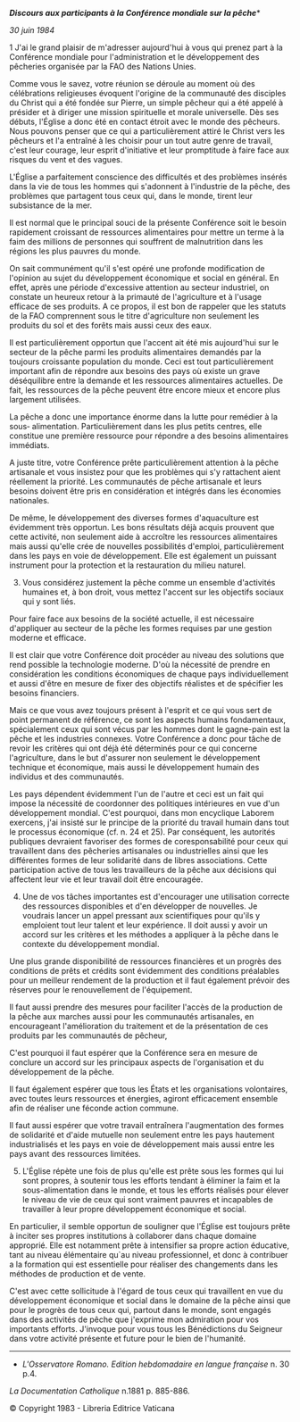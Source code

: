 ***Discours aux participants à la Conférence mondiale sur la pêche****

*30 juin 1984*

1 J'ai le grand plaisir de m'adresser aujourd'hui à vous qui prenez part à la Conférence mondiale pour l'administration et le développement des pêcheries organisée par la FAO des Nations Unies.

Comme vous le savez, votre réunion se déroule au moment où des célébrations religieuses évoquent l'origine de la communauté des disciples du Christ qui a été fondée sur Pierre, un simple pêcheur qui a été appelé à présider et à diriger une mission spirituelle et morale universelle. Dès ses débuts, l'Église a donc été en contact étroit avec le monde des pêcheurs. Nous pouvons penser que ce qui a particulièrement attiré le Christ vers les pêcheurs et l'a entraîné à les choisir pour un tout autre genre de travail, c'est leur courage, leur esprit d'initiative et leur promptitude à faire face aux risques du vent et des vagues.

L'Église a parfaitement conscience des difficultés et des problèmes insérés dans la vie de tous les hommes qui s'adonnent à l'industrie de la pêche, des problèmes que partagent tous ceux qui, dans le monde, tirent leur subsistance de la mer.

Il est normal que le principal souci de la présente Conférence soit le besoin rapide­ment croissant de ressources alimentaires pour mettre un terme à la faim des mil­lions de personnes qui souffrent de malnutrition dans les régions les plus pauvres du monde.

On sait communément qu'il s'est opéré une profonde modification de l'opinion au sujet du développement économique et social en général. En effet, après une période d'excessive attention au secteur industriel, on constate un heureux retour à la primauté de l'agriculture et à l'usage efficace de ses produits. A ce propos, il est bon de rappeler que les statuts de la FAO comprennent sous le titre d'agriculture non seulement les produits du sol et des forêts mais aussi ceux des eaux.

Il est particulièrement opportun que l'accent ait été mis aujourd'hui sur le secteur de la pêche parmi les produits alimentaires demandés par la toujours croissante population du monde. Ceci est tout particulièrement important afin de répondre aux besoins des pays où existe un grave déséquilibre entre la demande et les ressources alimentaires actuelles. De fait, les ressources de la pêche peuvent être encore mieux et encore plus largement utilisées.

La pêche a donc une importance énorme dans la lutte pour remédier à la sous‑ alimentation. Particulièrement dans les plus petits centres, elle constitue une première ressource pour répondre a des besoins alimentaires immédiats.

A juste titre, votre Conférence prête particulièrement attention à la pêche artisanale et vous insistez pour que les problèmes qui s'y rattachent aient réellement la priori­té. Les communautés de pêche artisanale et leurs besoins doivent être pris en considération et intégrés dans les économies nationales.

De même, le développement des diverses formes d'aquaculture est évidemment très opportun. Les bons résultats déjà acquis prouvent que cette activité, non seulement aide à accroître les ressources alimentaires mais aussi qu'elle crée de nouvelles possibilités d'emploi, particulièrement dans les pays en voie de dévelop­pement. Elle est également un puissant instrument pour la protection et la restau­ration du milieu naturel.

3. Vous considérez justement la pêche comme un ensemble d'activités humaines et, à bon droit, vous mettez l'accent sur les objectifs sociaux qui y sont liés.

Pour faire face aux besoins de la société actuelle, il est nécessaire d'appliquer au secteur de la pêche les formes requises par une gestion moderne et efficace.

Il est clair que votre Conférence doit procéder au niveau des solutions que rend possible la technologie moderne. D'où la nécessité de prendre en considération les conditions économiques de chaque pays individuellement et aussi d'être en mesure de fixer des objectifs réalistes et de spécifier les besoins financiers.

Mais ce que vous avez toujours présent à l'esprit et ce qui vous sert de point permanent de référence, ce sont les aspects humains fondamentaux, spécialement ceux qui sont vécus par les hommes dont le gagne-pain est la pêche et les indus­tries connexes. Votre Conférence a donc pour tâche de revoir les critères qui ont déjà été déterminés pour ce qui concerne l'agriculture, dans le but d'assurer non seulement le développement technique et économique, mais aussi le développement humain des individus et des communautés.

Les pays dépendent évidemment l'un de l'autre et ceci est un fait qui impose la nécessité de coordonner des politiques intérieures en vue d'un développement mondial. C'est pourquoi, dans mon encyclique Laborem exercens, j'ai insisté sur le principe de la priorité du travail humain dans tout le processus économique (cf. n. 24 et 25). Par conséquent, les autorités publiques devraient favoriser des formes de coresponsabilité pour ceux qui travaillent dans des pêcheries artisanales ou in­dustrielles ainsi que les différentes formes de leur solidarité dans de libres associa­tions. Cette participation active de tous les travailleurs de la pêche aux décisions qui affectent leur vie et leur travail doit être encouragée.

4. Une de vos tâches importantes est d'encourager une utilisation correcte des ressources disponibles et d'en développer de nouvelles. Je voudrais lancer un appel pressant aux scientifiques pour qu'ils y emploient tout leur talent et leur expérien­ce. Il doit aussi y avoir un accord sur les critères et les méthodes a appliquer à la pêche dans le contexte du développement mondial.

Une plus grande disponibilité de ressources financières et un progrès des condi­tions de prêts et crédits sont évidemment des conditions préalables pour un meil­leur rendement de la production et il faut également prévoir des réserves pour le renouvellement de l'équipement.

Il faut aussi prendre des mesures pour faciliter l'accès de la production de la pêche aux marches aussi pour les communautés artisanales, en encourageant l'améliora­tion du traitement et de la présentation de ces produits par les communautés de pêcheur,

C'est pourquoi il faut espérer que la Conférence sera en mesure de conclure un accord sur les principaux aspects de l'organisation et du développement de la pêche.

Il faut également espérer que tous les États et les organisations volontaires, avec toutes leurs ressources et énergies, agiront efficacement ensemble afin de réaliser une féconde action commune.

Il faut aussi espérer que votre travail entraînera l'augmentation des formes de solidarité et d'aide mutuelle non seulement entre les pays hautement industrialisés et les pays en voie de développement mais aussi entre les pays avant des ressources limitées.

5. L'Église répète une fois de plus qu'elle est prête sous les formes qui lui sont propres, à soutenir tous les efforts tendant à éliminer la faim et la sous-alimenta­tion dans le monde, et tous les efforts réalisés pour élever le niveau de vie de ceux qui sont vraiment pauvres et incapables de travailler à leur propre développement économique et social.

En particulier, il semble opportun de souligner que l'Église est toujours prête à inciter ses propres institutions à collaborer dans chaque domaine approprié. Elle est notamment prête à intensifier sa propre action éducative, tant au niveau élémentaire qu`au niveau professionnel, et donc à contribuer a la formation qui est essentielle pour réaliser des changements dans les méthodes de production et de vente.

C'est avec cette sollicitude à l'égard de tous ceux qui travaillent en vue du déve­loppement économique et social dans le domaine de la pêche ainsi que pour le progrès de tous ceux qui, partout dans le monde, sont engagés dans des activités de pêche que j'exprime mon admiration pour vos importants efforts. J'invoque pour vous tous les Bénédictions du Seigneur dans votre activité présente et future pour le bien de l'humanité.

* * *

* *L'Osservatore Romano. Edition hebdomadaire en langue française* n. 30 p.4.

*La Documentation Catholique* n.1881 p. 885-886.

© Copyright 1983 - Libreria Editrice Vaticana
